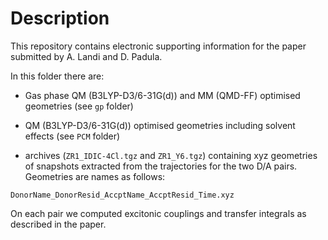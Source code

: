 Description
===========
This repository contains electronic supporting information for the
paper submitted by A. Landi and D. Padula.

In this folder there are:

- Gas phase QM (B3LYP-D3/6-31G(d)) and MM (QMD-FF) optimised geometries (see
`gp` folder)

- QM (B3LYP-D3/6-31G(d)) optimised geometries including solvent effects (see
`PCM` folder)

- archives (`ZR1_IDIC-4Cl.tgz` and `ZR1_Y6.tgz`)
containing xyz geometries of snapshots extracted from the trajectories for the
two D/A pairs. Geometries are names as follows:

`DonorName_DonorResid_AccptName_AccptResid_Time.xyz`

On each pair we computed excitonic couplings and transfer integrals as described
in the paper.
